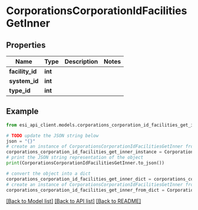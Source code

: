# CorporationsCorporationIdFacilitiesGetInner


## Properties

Name | Type | Description | Notes
------------ | ------------- | ------------- | -------------
**facility_id** | **int** |  | 
**system_id** | **int** |  | 
**type_id** | **int** |  | 

## Example

```python
from esi_api_client.models.corporations_corporation_id_facilities_get_inner import CorporationsCorporationIdFacilitiesGetInner

# TODO update the JSON string below
json = "{}"
# create an instance of CorporationsCorporationIdFacilitiesGetInner from a JSON string
corporations_corporation_id_facilities_get_inner_instance = CorporationsCorporationIdFacilitiesGetInner.from_json(json)
# print the JSON string representation of the object
print(CorporationsCorporationIdFacilitiesGetInner.to_json())

# convert the object into a dict
corporations_corporation_id_facilities_get_inner_dict = corporations_corporation_id_facilities_get_inner_instance.to_dict()
# create an instance of CorporationsCorporationIdFacilitiesGetInner from a dict
corporations_corporation_id_facilities_get_inner_from_dict = CorporationsCorporationIdFacilitiesGetInner.from_dict(corporations_corporation_id_facilities_get_inner_dict)
```
[[Back to Model list]](../README.md#documentation-for-models) [[Back to API list]](../README.md#documentation-for-api-endpoints) [[Back to README]](../README.md)



